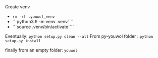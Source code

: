 ## 

Create venv
-    ```rm -rf .youwol_venv ```
-    ```python3.9 -m venv .venv````
-    ```source .venv/bin/activate````

Eventually: ```python setup.py clean --all```
From py-youwol folder : ```python setup.py install ```

finally from an empty folder:
```youwol```

